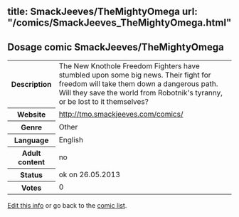 title: SmackJeeves/TheMightyOmega
url: "/comics/SmackJeeves_TheMightyOmega.html"
---
Dosage comic SmackJeeves/TheMightyOmega
-----------------------------------------

<p id="msg"></p>
<script type="text/javascript">
if (window.location.search === '?edit_info_mail=sent_ok') {
  var elem = document.getElementById("msg");
  elem.innerHTML = 'Edited information sucessfully sent for review, which is usually done daily. Thanks!';
  elem.className = 'ok';
}
</script>
<table class="comicinfo">
<tr>
<th>Description</th><td>The New Knothole Freedom Fighters have stumbled upon some big news. Their fight for freedom will take them down a dangerous path. Will they save the world from Robotnik's tyranny, or be lost to it themselves?</td>
</tr>
<tr>
<th>Website</th><td><a href="http://tmo.smackjeeves.com/comics/">http://tmo.smackjeeves.com/comics/</a></td>
</tr>
<tr>
<th>Genre</th><td>Other</td>
</tr>
<tr>
<th>Language</th><td>English</td>
</tr>
<tr>
<th>Adult content</th><td>no</td>
</tr>
<tr>
<th>Status</th><td>ok on 26.05.2013</td>
</tr>
<tr>
<th>Votes</th><td>0</td>
</tr>
</table>

[Edit this info](SmackJeeves_TheMightyOmega_edit.html) or go back to the [comic list](../comic-index.html).

